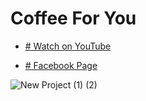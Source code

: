 # Coffee For You


- [# Watch on YouTube](https://www.youtube.com/watch?v=r6FmGVNMx1w&t=135s)


- [# Facebook Page](https://bit.ly/3570AUx)


![New Project (1) (2)](https://user-images.githubusercontent.com/72684684/121431375-c015e280-c992-11eb-8c41-dd55f2dc8e67.png)
